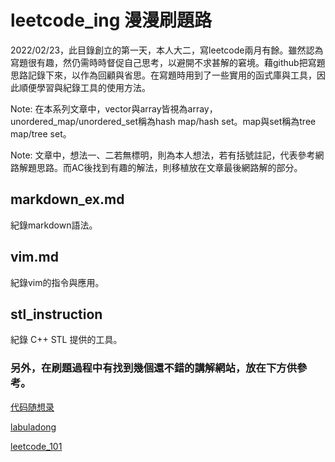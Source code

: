 # leetcode_ing 漫漫刷題路

2022/02/23，此目錄創立的第一天，本人大二，寫leetcode兩月有餘。雖然認為寫題很有趣，然仍需時時督促自己思考，以避開不求甚解的窘境。藉github把寫題思路記錄下來，以作為回顧與省思。在寫題時用到了一些實用的函式庫與工具，因此順便學習與紀錄工具的使用方法。

Note: 在本系列文章中，vector與array皆視為array，unordered_map/unordered_set稱為hash map/hash set。map與set稱為tree map/tree set。

Note: 文章中，想法一、二若無標明，則為本人想法，若有括號註記，代表參考網路解題思路。而AC後找到有趣的解法，則移植放在文章最後網路解的部分。

## markdown_ex.md

紀錄markdown語法。


## vim.md

紀錄vim的指令與應用。


## stl_instruction

紀錄 C++ STL 提供的工具。 


### 另外，在刷題過程中有找到幾個還不錯的講解網站，放在下方供參考。

[代码随想录](https://programmercarl.com/)

[labuladong](https://labuladong.github.io/algo/)

[leetcode_101](https://github.com/changgyhub/leetcode_101)

